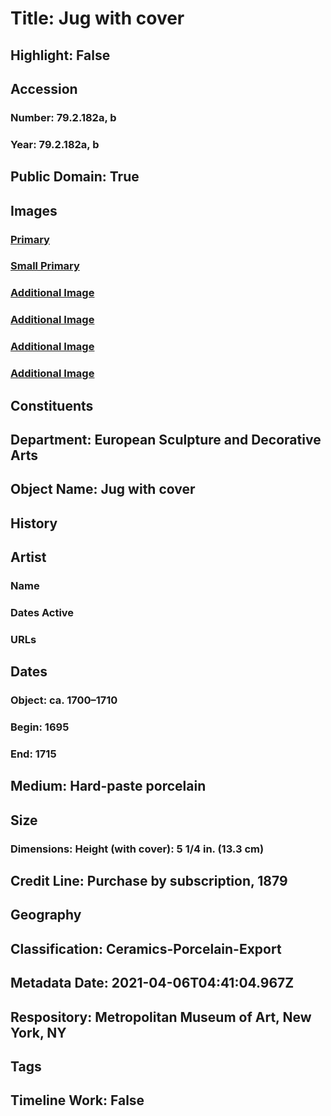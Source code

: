 # Title: Jug with cover
## Highlight: False
## Accession
### Number: 79.2.182a, b
### Year: 79.2.182a, b
## Public Domain: True
## Images
### [Primary](https://images.metmuseum.org/CRDImages/es/original/ES5862.jpg)
### [Small Primary](https://images.metmuseum.org/CRDImages/es/web-large/ES5862.jpg)
### [Additional Image](https://images.metmuseum.org/CRDImages/es/original/ES5863.jpg)
### [Additional Image](https://images.metmuseum.org/CRDImages/es/original/ES5861.jpg)
### [Additional Image](https://images.metmuseum.org/CRDImages/es/original/ES5847.jpg)
### [Additional Image](https://images.metmuseum.org/CRDImages/es/original/ES5864.jpg)
## Constituents
## Department: European Sculpture and Decorative Arts
## Object Name: Jug with cover
## History
## Artist
### Name
### Dates Active
### URLs
## Dates
### Object: ca. 1700–1710
### Begin: 1695
### End: 1715
## Medium: Hard-paste porcelain
## Size
### Dimensions: Height (with cover): 5 1/4 in. (13.3 cm)
## Credit Line: Purchase by subscription, 1879
## Geography
## Classification: Ceramics-Porcelain-Export
## Metadata Date: 2021-04-06T04:41:04.967Z
## Respository: Metropolitan Museum of Art, New York, NY
## Tags
## Timeline Work: False